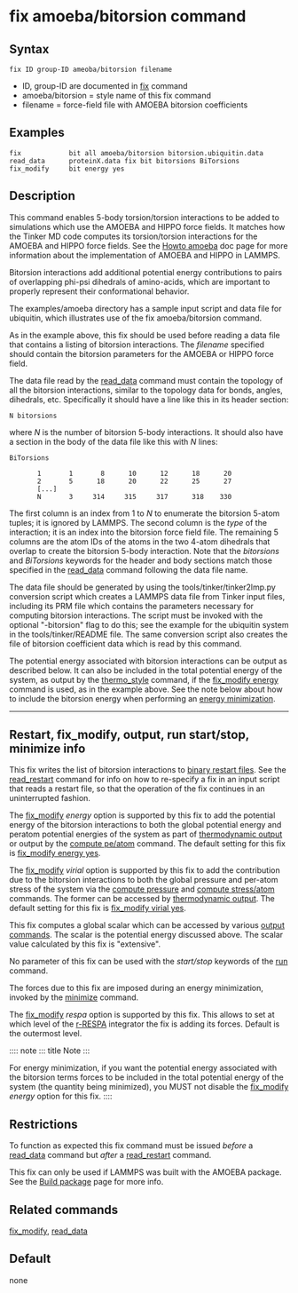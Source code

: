 # fix amoeba/bitorsion command

## Syntax

``` LAMMPS
fix ID group-ID ameoba/bitorsion filename
```

-   ID, group-ID are documented in [fix](fix) command
-   amoeba/bitorsion = style name of this fix command
-   filename = force-field file with AMOEBA bitorsion coefficients

## Examples

``` LAMMPS
fix            bit all amoeba/bitorsion bitorsion.ubiquitin.data
read_data      proteinX.data fix bit bitorsions BiTorsions
fix_modify     bit energy yes
```

## Description

This command enables 5-body torsion/torsion interactions to be added to
simulations which use the AMOEBA and HIPPO force fields. It matches how
the Tinker MD code computes its torsion/torsion interactions for the
AMOEBA and HIPPO force fields. See the [Howto amoeba](Howto_amoeba) doc
page for more information about the implementation of AMOEBA and HIPPO
in LAMMPS.

Bitorsion interactions add additional potential energy contributions to
pairs of overlapping phi-psi dihedrals of amino-acids, which are
important to properly represent their conformational behavior.

The examples/amoeba directory has a sample input script and data file
for ubiquitin, which illustrates use of the fix amoeba/bitorsion
command.

As in the example above, this fix should be used before reading a data
file that contains a listing of bitorsion interactions. The *filename*
specified should contain the bitorsion parameters for the AMOEBA or
HIPPO force field.

The data file read by the [read_data](read_data) command must contain
the topology of all the bitorsion interactions, similar to the topology
data for bonds, angles, dihedrals, etc. Specifically it should have a
line like this in its header section:

    N bitorsions

where $N$ is the number of bitorsion 5-body interactions. It should also
have a section in the body of the data file like this with $N$ lines:

    BiTorsions

           1       1       8      10      12      18      20
           2       5      18      20      22      25      27
           [...]
           N       3     314     315     317      318    330

The first column is an index from 1 to $N$ to enumerate the bitorsion
5-atom tuples; it is ignored by LAMMPS. The second column is the *type*
of the interaction; it is an index into the bitorsion force field file.
The remaining 5 columns are the atom IDs of the atoms in the two 4-atom
dihedrals that overlap to create the bitorsion 5-body interaction. Note
that the *bitorsions* and *BiTorsions* keywords for the header and body
sections match those specified in the [read_data](read_data) command
following the data file name.

The data file should be generated by using the
tools/tinker/tinker2lmp.py conversion script which creates a LAMMPS data
file from Tinker input files, including its PRM file which contains the
parameters necessary for computing bitorsion interactions. The script
must be invoked with the optional \"-bitorsion\" flag to do this; see
the example for the ubiquitin system in the tools/tinker/README file.
The same conversion script also creates the file of bitorsion
coefficient data which is read by this command.

The potential energy associated with bitorsion interactions can be
output as described below. It can also be included in the total
potential energy of the system, as output by the
[thermo_style](thermo_style) command, if the [fix_modify
energy](fix_modify) command is used, as in the example above. See the
note below about how to include the bitorsion energy when performing an
[energy minimization](minimize).

------------------------------------------------------------------------

## Restart, fix_modify, output, run start/stop, minimize info

This fix writes the list of bitorsion interactions to [binary restart
files](restart). See the [read_restart](read_restart) command for info
on how to re-specify a fix in an input script that reads a restart file,
so that the operation of the fix continues in an uninterrupted fashion.

The [fix_modify](fix_modify) *energy* option is supported by this fix to
add the potential energy of the bitorsion interactions to both the
global potential energy and peratom potential energies of the system as
part of [thermodynamic output](thermo_style) or output by the [compute
pe/atom](compute_pe_atom) command. The default setting for this fix is
[fix_modify energy yes](fix_modify).

The [fix_modify](fix_modify) *virial* option is supported by this fix to
add the contribution due to the bitorsion interactions to both the
global pressure and per-atom stress of the system via the [compute
pressure](compute_pressure) and [compute
stress/atom](compute_stress_atom) commands. The former can be accessed
by [thermodynamic output](thermo_style). The default setting for this
fix is [fix_modify virial yes](fix_modify).

This fix computes a global scalar which can be accessed by various
[output commands](Howto_output). The scalar is the potential energy
discussed above. The scalar value calculated by this fix is
\"extensive\".

No parameter of this fix can be used with the *start/stop* keywords of
the [run](run) command.

The forces due to this fix are imposed during an energy minimization,
invoked by the [minimize](minimize) command.

The [fix_modify](fix_modify) *respa* option is supported by this fix.
This allows to set at which level of the [r-RESPA](run_style) integrator
the fix is adding its forces. Default is the outermost level.

:::: note
::: title
Note
:::

For energy minimization, if you want the potential energy associated
with the bitorsion terms forces to be included in the total potential
energy of the system (the quantity being minimized), you MUST not
disable the [fix_modify](fix_modify) *energy* option for this fix.
::::

## Restrictions

To function as expected this fix command must be issued *before* a
[read_data](read_data) command but *after* a
[read_restart](read_restart) command.

This fix can only be used if LAMMPS was built with the AMOEBA package.
See the [Build package](Build_package) page for more info.

## Related commands

[fix_modify](fix_modify), [read_data](read_data)

## Default

none
